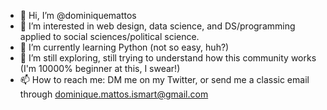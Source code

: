 - 👋 Hi, I’m @dominiquemattos
- 👀 I’m interested in web design, data science, and DS/programming applied to social sciences/political science.
- 🌱 I’m currently learning Python (not so easy, huh?)
- 💞️ I’m still exploring, still trying to understand how this community works (I'm 10000% beginner at this, I swear!)
- 📫 How to reach me: DM me on my Twitter, or send me a classic email through dominique.mattos.ismart@gmail.com

<!---
dominiquemattos/dominiquemattos is a ✨ special ✨ repository because its `README.md` (this file) appears on your GitHub profile.
You can click the Preview link to take a look at your changes.
--->
